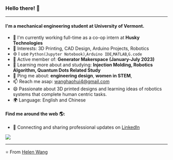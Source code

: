 ### Hello there! 👋
---

#### I'm a mechanical engineering student at University of Vermont.

- 🏢 I'm currently working full-time as a co-op intern at **Husky Technologies**
- 💜 Interests: 3D Printing, CAD Design, Arduino Projects, Robotics
- ⚙️ I use `Python(Jupyter Notebook)`,`Arduino IDE`,`MATLAB`,`G.code`
- 💅 Active member of: **Generator Makerspace (January-July 2023)**
- 🌱 Learning more about and studying: **Injection Molding, Robotics Algorithm, Quantum Dots Related Study**
- 💬 Ping me about: **engineering design**, **women in STEM**, 
- 📫 Reach me asap: wanghaohui4@gmail.com
- 😄 Passionate about 3D printed designs and learning ideas of robotics systems that complete human centric tasks.
- 🌍 Language: English and Chinese
#### Find me around the web 🌎:
- 💼 Connecting and sharing professional updates on <a href="https://www.linkedin.com/in/helenwanghh">LinkedIn</a>




<img align="center" src="https://github.com/anathayna/anathayna/blob/master/assets/pusheencode.gif"/>



---

⭐️ From [Helen Wang](https://github.com/helenwanghh)
